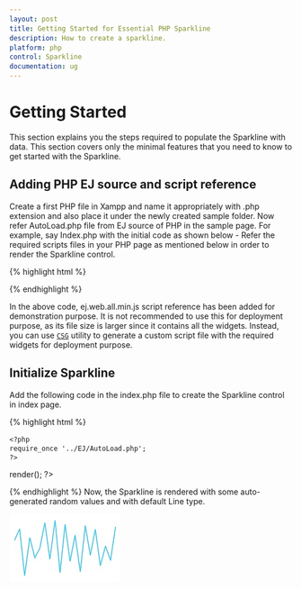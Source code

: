 ```yaml
---
layout: post
title: Getting Started for Essential PHP Sparkline
description: How to create a sparkline.
platform: php
control: Sparkline
documentation: ug
---
```


# Getting Started

This section explains you the steps required to populate the Sparkline with data. This section covers only the minimal features that you need to know to get started with the Sparkline.

## Adding PHP EJ source and script reference

Create a first PHP file in Xampp and name it appropriately with .php extension and also place it under the newly created sample folder. Now refer AutoLoad.php file from EJ source of PHP in the sample page. For example, say Index.php with the initial code as shown below -
Refer the required scripts files in your PHP page as mentioned below in order to render the Sparkline control.

{% highlight html %}

<!DOCTYPE html>
<html>
<head>
<!--  jquery script  -->
    <script type="text/javascript" src="//cdn.syncfusion.com/js/assets/external/jquery-3.0.0.min.js"></script>    
    <!-- Essential JS UI widget -->
    <script type="text/javascript" src="//cdn.syncfusion.com/14.3.0.49/js/web/ej.web.all.min.js"></script>
</head>
<body>
<!--Refer AutoLoad.php common source to render the control-->
   <?php
      require_once '../EJ/AutoLoad.php';
    ?>
</body>
</html>


{% endhighlight %}

In the above code, ej.web.all.min.js script reference has been added for demonstration purpose. It is not recommended to use this for deployment purpose, as its file size is larger since it contains all the widgets. Instead, you can use [`CSG`](http://csg.syncfusion.com/) utility to generate a custom script file with the required widgets for deployment purpose.


## Initialize Sparkline

Add the following code in the index.php file to create the Sparkline control in index page.

{% highlight html %}

<div>

    <?php
    require_once '../EJ/AutoLoad.php';
    ?>

<?php
    $sparkline=new EJ\Sparkline("container");    
	
    echo $sparkline->render();
    ?>

</div>


{% endhighlight %}
Now, the Sparkline is rendered with some auto-generated random values and with default Line type.

![](Getting-Started_images/Getting-Started_img1.png)